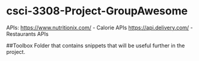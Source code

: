 # csci-3308-Project-GroupAwesome
APIs:
	https://www.nutritionix.com/ - Calorie APIs
	https://api.delivery.com/ - Restaurants APIs

##Toolbox
Folder that contains snippets that will be useful further in the project.